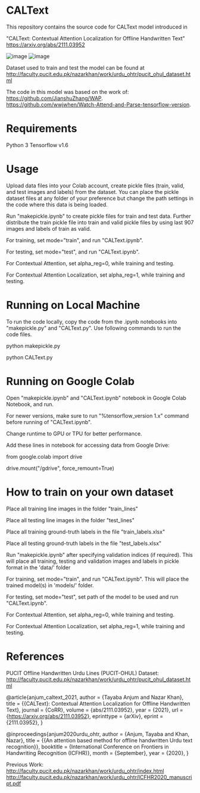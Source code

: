 # CALText
This repository contains the source code for CALText model introduced in

"CALText: Contextual Attention Localization for Offline Handwritten Text"
https://arxiv.org/abs/2111.03952

![image](https://user-images.githubusercontent.com/46027794/139389185-14b0c864-b740-4063-b350-b30798a6a4ba.png) ![image](https://user-images.githubusercontent.com/46027794/139389407-7e8fb63e-6259-49fa-8cbc-7cfb2de6b969.png)







Dataset used to train and test the model can be found at http://faculty.pucit.edu.pk/nazarkhan/work/urdu_ohtr/pucit_ohul_dataset.html


The code in this model was based on the work of:
https://github.com/JianshuZhang/WAP.
https://github.com/wwjwhen/Watch-Attend-and-Parse-tensorflow-version.

# Requirements

Python 3
Tensorflow v1.6


# Usage 

Upload data files into your Colab account, create pickle files (train, valid, and test images and labels) from the dataset. You can place the pickle dataset files at any folder of your preference but change the path settings in the code where this data is being loaded.

Run "makepickle.ipynb" to create pickle files for train and test data. Further distribute the train pickle file into train and valid pickle files by using last 907 images and labels of train as valid.

For training, set mode="train", and run "CALText.ipynb".

For testing, set mode="test", and run "CALText.ipynb".

For Contextual Attention, set alpha_reg=0, while training and testing.

For Contextual Attention Localization, set alpha_reg=1, while training and testing.


# Running on Local Machine

To run the code locally, copy the code from the .ipynb notebooks into "makepickle.py" and "CALText.py". Use following commands to run the code files.

python makepickle.py

python CALText.py



# Running on Google Colab

Open "makepickle.ipynb" and "CALText.ipynb" notebook in Google Colab Notebook, and run.

For newer versions, make sure to run "%tensorflow_version 1.x" command before running of "CALText.ipynb".

Change runtime to GPU or TPU for better performance.


Add these lines in notebook for accessing data from Google Drive: 

from google.colab import drive

drive.mount("/gdrive", force_remount=True)


# How to train on your own dataset

Place all training line images in the folder "train_lines"

Place all testing line images in the folder "test_lines"

Place all training ground-truth labels in the file "train_labels.xlsx"

Place all testing ground-truth labels in the file "test_labels.xlsx"

Run "makepickle.ipynb" after specifying validation indices (if required). This will place all training, testing and validation images and labels in pickle format in the 'data/' folder

For training, set mode="train", and run "CALText.ipynb". This will place the trained model(s) in 'models/' folder.

For testing, set mode="test", set path of the model to be used and run "CALText.ipynb".

For Contextual Attention, set alpha_reg=0, while training and testing.

For Contextual Attention Localization, set alpha_reg=1, while training and testing.


# References

PUCIT Offline Handwritten Urdu Lines (PUCIT-OHUL) Dataset: http://faculty.pucit.edu.pk/nazarkhan/work/urdu_ohtr/pucit_ohul_dataset.html

@article{anjum_caltext_2021,
  author    = {Tayaba Anjum and
               Nazar Khan},
  title     = {{CALText}: Contextual Attention Localization for Offline Handwritten Text},
  journal   = {CoRR},
  volume    = {abs/2111.03952},
  year      = {2021},
  url       = {https://arxiv.org/abs/2111.03952},
  eprinttype = {arXiv},
  eprint    = {2111.03952},
}

@inproceedings{anjum2020urdu_ohtr,
    author = {Anjum, Tayaba and Khan, Nazar},
    title = {{An attention based method for offline handwritten Urdu text recognition}},
    booktitle = {International Conference on Frontiers in Handwriting Recognition (ICFHR)},
    month = {September},
    year = {2020},
}

Previous Work:
http://faculty.pucit.edu.pk/nazarkhan/work/urdu_ohtr/index.html
http://faculty.pucit.edu.pk/nazarkhan/work/urdu_ohtr/ICFHR2020_manuscript.pdf




